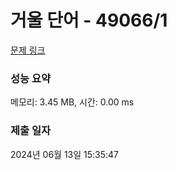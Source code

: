 # 거울 단어 - 49066/1 

[문제 링크](https://level.goorm.io/exam/49066/%EA%B1%B0%EC%9A%B8-%EB%8B%A8%EC%96%B4/quiz/1) 

### 성능 요약

메모리: 3.45 MB, 시간: 0.00 ms

### 제출 일자

2024년 06월 13일 15:35:47


